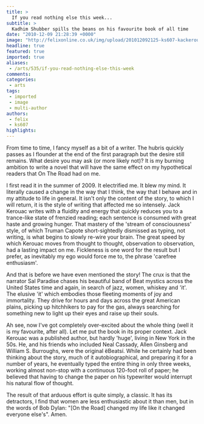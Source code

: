 ```yaml
---
title: >
  If you read nothing else this week...
subtitle: >
  Kadhim Shubber spills the beans on his favourite book of all time
date: "2010-12-09 21:28:39 +0000"
image: "http://felixonline.co.uk/img/upload/201012092125-ks607-kackerou.jpg"
headline: true
featured: true
imported: true
aliases:
 - /arts/535/if-you-read-nothing-else-this-week
comments:
categories:
 - arts
tags:
 - imported
 - image
 - multi-author
authors:
 - felix
 - ks607
highlights:
---
```


From time to time, I fancy myself as a bit of a writer. The hubris quickly passes as I flounder at the end of the first paragraph but the desire still remains. What desire you may ask (or more likely not)? It is my burning ambition to write a novel that will have the same effect on my hypothetical readers that On The Road had on me.

I first read it in the summer of 2009. It electrified me. It blew my mind. It literally caused a change in the way that I think, the way that I behave and in my attitude to life in general. It isn't only the content of the story, to which I will return, it is the style of writing that affected me so intensely. Jack Kerouac writes with a fluidity and energy that quickly reduces you to a trance-like state of frenzied reading; each sentence is consumed with great haste and growing hunger. That mastery of the 'stream of consciousness' style, of which Truman Capote short-sightedly dismissed as typing, not writing, is what begins to slowly re-wire your brain. The great speed by which Kerouac moves from thought to thought, observation to observation, had a lasting impact on me. Fickleness is one word for the result but I prefer, as inevitably my ego would force me to, the phrase 'carefree enthusiasm'.

And that is before we have even mentioned the story! The crux is that the narrator Sal Paradise chases his beautiful band of Beat mystics across the United States time and again, in search of jazz, women, whiskey and 'it'. The elusive 'it' which embodies those fleeting moments of joy and immortality. They drive for hours and days across the great American plains, picking up hitchhikers to pay for the gas, always searching for something new to light up their eyes and raise up their souls.

Ah see, now I've got completely over-excited about the whole thing (well it is my favourite, after all). Let me put the book in its proper context. Jack Kerouac was a published author, but hardly 'huge', living in New York in the 50s. He, and his friends who included Neal Cassady, Allen Ginsberg and William S. Burroughs, were the original ëBeatsí. While he certainly had been thinking about the story, much of it autobiographical, and preparing it for a number of years, he eventually typed the entire thing in only three weeks, working almost non-stop with a continuous 120-foot roll of paper; he believed that having to change the paper on his typewriter would interrupt his natural flow of thought.

The result of that arduous effort is quite simply, a classic. It has its detractors, I find that women are less enthusiastic about it than men, but in the words of Bob Dylan: "[On the Road] changed my life like it changed everyone else's". Amen.
